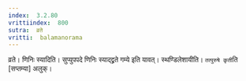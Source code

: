 ```yaml
---
index:  3.2.80
vrittiindex:  800
sutra:  व्रते
vritti:  balamanorama 
---
```


व्रते। णिनिः स्यादिति। सुप्युपपदे णिनिः स्याद्द्व्रते गम्ये इति यावत्। स्थण्डिलेशायीति। `तत्पुरुषे कृती`ति [सप्तम्या] अलुक्। 

